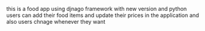 this is a food app using djnago framework with new version and python 
users can add their food items and update their prices in the application
and also users chnage whenever they want 
